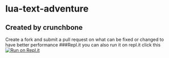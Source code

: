 # lua-text-adventure
## Created by crunchbone
Create a fork and submit a pull request on what can be fixed or changed to have better performance
###Repl.it
you can also run it on repl.it click this
[![Run on Repl.it](https://repl.it/badge/github/crunchbone/lua-text-adventure)](https://repl.it/github/crunchbone/lua-text-adventure)
